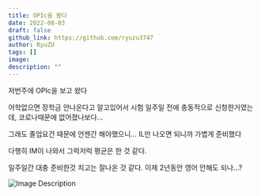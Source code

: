 ```yaml
---
title: OPIc을 봤다
date: 2022-08-03
draft: false
github_link: https://github.com/ryuzu3747
author: RyuZU
tags: []
image: 
description: ""
---
```

저번주에 OPIc을 보고 왔다  

어학없으면 장학금 안나온다고 알고있어서 시험 일주일 전에 충동적으로 신청한거였는데, 코로나때문에 없어졌나보다...  

그래도 졸업요건 때문에 언젠간 해야했으니... IL만 나오면 되니까 가볍게 준비했다  

다행히 IM이 나와서 그럭저럭 평균은 한 것 같다.  

일주일간 대충 준비한것 치고는 잘나온 것 같다. 이제 2년동안 영어 안해도 되나...?

![Image Description](/images/Pasted%20image%2020250507232708.png)